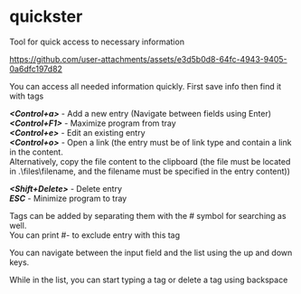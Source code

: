 # quickster
Tool for quick access to necessary information

https://github.com/user-attachments/assets/e3d5b0d8-64fc-4943-9405-0a6dfc197d82

You can access all needed information quickly. First save info then find it with tags

*__<Control+a>__* - Add a new entry (Navigate between fields using Enter)  
*__<Control+F1>__* - Maximize program from tray  
*__<Control+e>__* - Edit an existing entry  
*__<Control+o>__* - Open a link (the entry must be of link type and contain a link in the content.  
Alternatively, copy the file content to the clipboard (the file must be located in .\\files\\filename, and the filename must be specified in the entry content))  

*__<Shift+Delete>__* - Delete entry  
*__ESC__* - Minimize program to tray

Tags can be added by separating them with the # symbol for searching as well.  
You can print #- to exclude entry with this tag  

You can navigate between the input field and the list using the up and down keys. 

While in the list, you can start typing a tag or delete a tag using backspace

